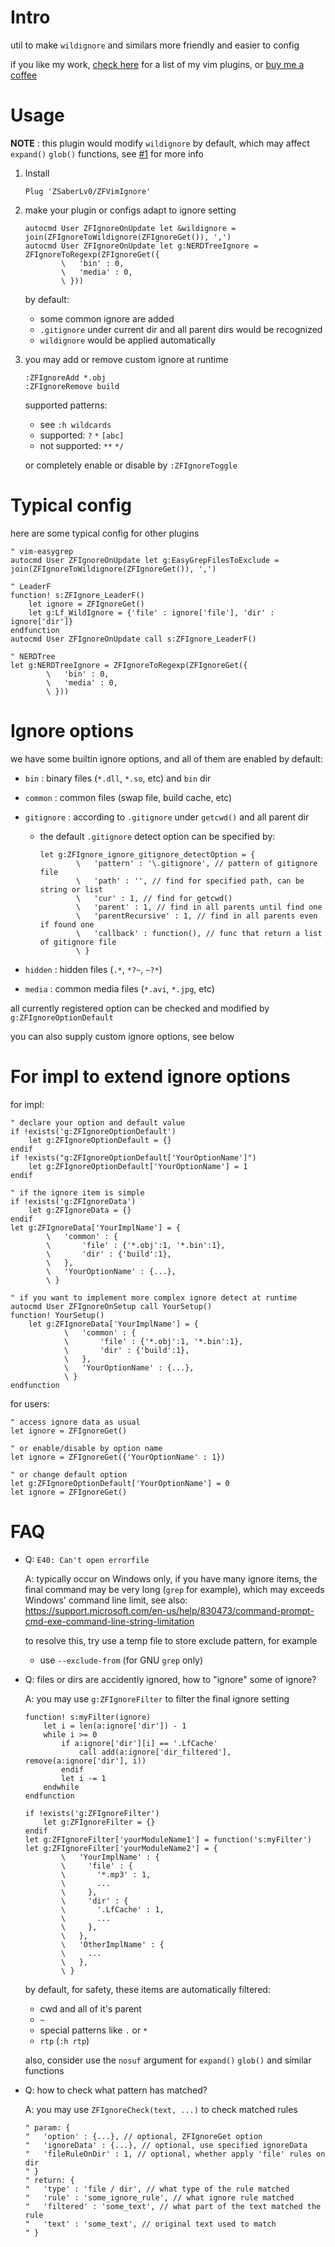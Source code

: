 
# Intro

util to make `wildignore` and similars more friendly and easier to config

if you like my work, [check here](https://github.com/ZSaberLv0?utf8=%E2%9C%93&tab=repositories&q=ZFVim) for a list of my vim plugins,
or [buy me a coffee](https://github.com/ZSaberLv0/ZSaberLv0)


# Usage

**NOTE** : this plugin would modify `wildignore` by default,
which may affect `expand()` `glob()` functions,
see [#1](https://github.com/ZSaberLv0/ZFVimIgnore/issues/1) for more info


1. Install

    ```
    Plug 'ZSaberLv0/ZFVimIgnore'
    ```

1. make your plugin or configs adapt to ignore setting

    ```
    autocmd User ZFIgnoreOnUpdate let &wildignore = join(ZFIgnoreToWildignore(ZFIgnoreGet()), ',')
    autocmd User ZFIgnoreOnUpdate let g:NERDTreeIgnore = ZFIgnoreToRegexp(ZFIgnoreGet({
            \   'bin' : 0,
            \   'media' : 0,
            \ }))
    ```

    by default:

    * some common ignore are added
    * `.gitignore` under current dir and all parent dirs would be recognized
    * `wildignore` would be applied automatically

1. you may add or remove custom ignore at runtime

    ```
    :ZFIgnoreAdd *.obj
    :ZFIgnoreRemove build
    ```

    supported patterns:

    * see `:h wildcards`
    * supported: `?` `*` `[abc]`
    * not supported: `**` `*/`

    or completely enable or disable by `:ZFIgnoreToggle`


# Typical config

here are some typical config for other plugins

```
" vim-easygrep
autocmd User ZFIgnoreOnUpdate let g:EasyGrepFilesToExclude = join(ZFIgnoreToWildignore(ZFIgnoreGet()), ',')

" LeaderF
function! s:ZFIgnore_LeaderF()
    let ignore = ZFIgnoreGet()
    let g:Lf_WildIgnore = {'file' : ignore['file'], 'dir' : ignore['dir']}
endfunction
autocmd User ZFIgnoreOnUpdate call s:ZFIgnore_LeaderF()

" NERDTree
let g:NERDTreeIgnore = ZFIgnoreToRegexp(ZFIgnoreGet({
        \   'bin' : 0,
        \   'media' : 0,
        \ }))
```

# Ignore options

we have some builtin ignore options, and all of them are enabled by default:

* `bin` : binary files (`*.dll`, `*.so`, etc) and `bin` dir
* `common` : common files (swap file, build cache, etc)
* `gitignore` : according to `.gitignore` under `getcwd()` and all parent dir

    * the default `.gitignore` detect option can be specified by:

        ```
        let g:ZFIgnore_ignore_gitignore_detectOption = {
                \   'pattern' : '\.gitignore', // pattern of gitignore file
                \   'path' : '', // find for specified path, can be string or list
                \   'cur' : 1, // find for getcwd()
                \   'parent' : 1, // find in all parents until find one
                \   'parentRecursive' : 1, // find in all parents even if found one
                \   'callback' : function(), // func that return a list of gitignore file
                \ }
        ```

* `hidden` : hidden files (`.*`, `*?~`, `~?*`)
* `media` : common media files (`*.avi`, `*.jpg`, etc)

all currently registered option can be checked and modified by `g:ZFIgnoreOptionDefault`

you can also supply custom ignore options, see below


# For impl to extend ignore options

for impl:

```
" declare your option and default value
if !exists('g:ZFIgnoreOptionDefault')
    let g:ZFIgnoreOptionDefault = {}
endif
if !exists("g:ZFIgnoreOptionDefault['YourOptionName']")
    let g:ZFIgnoreOptionDefault['YourOptionName'] = 1
endif

" if the ignore item is simple
if !exists('g:ZFIgnoreData')
    let g:ZFIgnoreData = {}
endif
let g:ZFIgnoreData['YourImplName'] = {
        \   'common' : {
        \       'file' : {'*.obj':1, '*.bin':1},
        \       'dir' : {'build':1},
        \   },
        \   'YourOptionName' : {...},
        \ }

" if you want to implement more complex ignore detect at runtime
autocmd User ZFIgnoreOnSetup call YourSetup()
function! YourSetup()
    let g:ZFIgnoreData['YourImplName'] = {
            \   'common' : {
            \       'file' : {'*.obj':1, '*.bin':1},
            \       'dir' : {'build':1},
            \   },
            \   'YourOptionName' : {...},
            \ }
endfunction
```

for users:

```
" access ignore data as usual
let ignore = ZFIgnoreGet()

" or enable/disable by option name
let ignore = ZFIgnoreGet({'YourOptionName' : 1})

" or change default option
let g:ZFIgnoreOptionDefault['YourOptionName'] = 0
let ignore = ZFIgnoreGet()
```


# FAQ

* Q: `E40: Can't open errorfile`

    A: typically occur on Windows only,
    if you have many ignore items,
    the final command may be very long (`grep` for example),
    which may exceeds Windows' command line limit,
    see also:
    https://support.microsoft.com/en-us/help/830473/command-prompt-cmd-exe-command-line-string-limitation

    to resolve this, try use a temp file to store exclude pattern, for example

    * use `--exclude-from` (for GNU `grep` only)


* Q: files or dirs are accidently ignored, how to "ignore" some of ignore?

    A: you may use `g:ZFIgnoreFilter` to filter the final ignore setting

    ```
    function! s:myFilter(ignore)
        let i = len(a:ignore['dir']) - 1
        while i >= 0
            if a:ignore['dir'][i] == '.LfCache'
                call add(a:ignore['dir_filtered'], remove(a:ignore['dir'], i))
            endif
            let i -= 1
        endwhile
    endfunction

    if !exists('g:ZFIgnoreFilter')
        let g:ZFIgnoreFilter = {}
    endif
    let g:ZFIgnoreFilter['yourModuleName1'] = function('s:myFilter')
    let g:ZFIgnoreFilter['yourModuleName2'] = {
            \   'YourImplName' : {
            \     'file' : {
            \       '*.mp3' : 1,
            \       ...
            \     },
            \     'dir' : {
            \       '.LfCache' : 1,
            \       ...
            \     },
            \   },
            \   'OtherImplName' : {
            \     ...
            \   },
            \ }
    ```

    by default, for safety, these items are automatically filtered:

    * cwd and all of it's parent
    * `~`
    * special patterns like `.` or `*`
    * `rtp` (`:h rtp`)

    also, consider use the `nosuf` argument for `expand()` `glob()` and similar functions


* Q: how to check what pattern has matched?

    A: you may use `ZFIgnoreCheck(text, ...)` to check matched rules

    ```
    " param: {
    "   'option' : {...}, // optional, ZFIgnoreGet option
    "   'ignoreData' : {...}, // optional, use specified ignoreData
    "   'fileRuleOnDir' : 1, // optional, whether apply 'file' rules on dir
    " }
    " return: {
    "   'type' : 'file / dir', // what type of the rule matched
    "   'rule' : 'some_ignore_rule', // what ignore rule matched
    "   'filtered' : 'some_text', // what part of the text matched the rule
    "   'text' : 'some_text', // original text used to match
    " }
    ```

